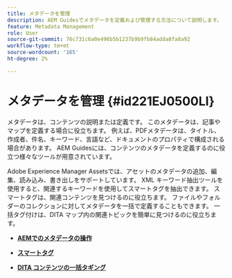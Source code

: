 ```yaml
---
title: メタデータを管理
description: AEM Guidesでメタデータを定義および管理する方法について説明します。 スマートタグと一括タグを使用すると、DITA マップ内で関連トピックを簡単に見つけることができます。
feature: Metadata Management
role: User
source-git-commit: 76c731c6a0e496b5b1237b9b9fb84adda8fa8a92
workflow-type: tm+mt
source-wordcount: '165'
ht-degree: 2%

---
```


# メタデータを管理 {#id221EJ0500LI}

メタデータは、コンテンツの説明または定義です。 このメタデータは、記事やマップを定義する場合に役立ちます。 例えば、PDFメタデータは、タイトル、作成者、件名、キーワード、言語など、ドキュメントのプロパティで構成される場合があります。 AEM Guidesには、コンテンツのメタデータを定義するのに役立つ様々なツールが用意されています。

Adobe Experience Manager Assetsでは、アセットのメタデータの追加、編集、読み込み、書き出しをサポートしています。 XML キーワード抽出ツールを使用すると、関連するキーワードを使用してスマートタグを抽出できます。 スマートタグは、関連コンテンツを見つけるのに役立ちます。 ファイルやフォルダーのコレクションに対してメタデータを一括で定義することもできます。 一括タグ付けは、DITA マップ内の関連トピックを簡単に見つけるのに役立ちます。

- **[AEMでのメタデータの操作](metadata-dita.md)**

- **[スマートタグ](web-editor-smart-tagging.md)**

- **[DITA コンテンツの一括タギング](map-editor-bulk-tagging.md)**
